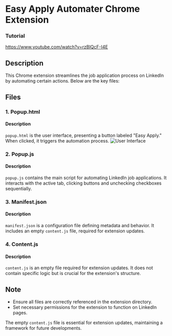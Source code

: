 # Easy Apply Automater Chrome Extension
### Tutorial 
https://www.youtube.com/watch?v=rzBlQcF-I4E

## Description

This Chrome extension streamlines the job application process on LinkedIn by automating certain actions. Below are the key files:

## Files

### 1. Popup.html

#### Description

`popup.html` is the user interface, presenting a button labeled "Easy Apply." When clicked, it triggers the automation process.
![User Interface](images/user_interface.png)

### 2. Popup.js

#### Description

`popup.js` contains the main script for automating LinkedIn job applications. It interacts with the active tab, clicking buttons and unchecking checkboxes sequentially.

### 3. Manifest.json

#### Description

`manifest.json` is a configuration file defining metadata and behavior. It includes an empty `content.js` file, required for extension updates.

### 4. Content.js

#### Description

`content.js` is an empty file required for extension updates. It does not contain specific logic but is crucial for the extension's structure.

## Note

- Ensure all files are correctly referenced in the extension directory.
- Set necessary permissions for the extension to function on LinkedIn pages.

The empty `content.js` file is essential for extension updates, maintaining a framework for future developments.
